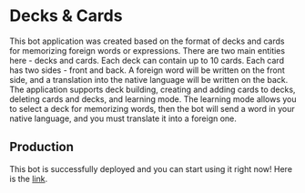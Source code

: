 # Decks & Cards
This bot application was created based on the format of decks and cards for memorizing foreign words or expressions. There are two main entities here - decks and cards. Each deck can contain up to 10 cards. Each card has two sides - front and back. A foreign word will be written on the front side, and a translation into the native language will be written on the back. The application supports deck building, creating and adding cards to decks, deleting cards and decks, and learning mode. The learning mode allows you to select a deck for memorizing words, then the bot will send a word in your native language, and you must translate it into a foreign one.

## Production
This bot is successfully deployed and you can start using it right now! Here is the [link](https://t.me/letslearnwords_bot).
